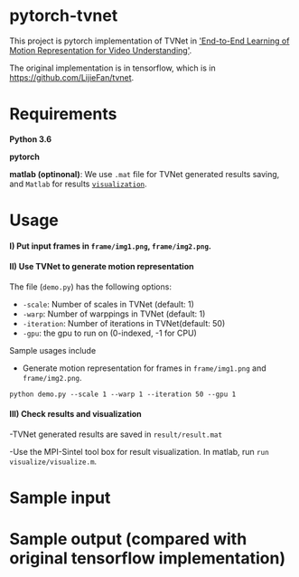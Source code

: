 # pytorch-tvnet
This project is pytorch implementation of TVNet in ['End-to-End Learning of Motion Representation for Video Understanding'](http://lijiefan.me/project_webpage/TVNet_cvpr/papers/TVNet_cvpr.pdf).

The original implementation is in tensorflow, which is in https://github.com/LijieFan/tvnet.

# Requirements
**Python 3.6**

**pytorch** 

**matlab (optinonal)**: We use `.mat` file for TVNet generated results saving, and `Matlab` for results [`visualization`](http://sintel.is.tue.mpg.de). 
 
# Usage
#### I) Put input frames in `frame/img1.png`, `frame/img2.png`.
#### II) Use TVNet to generate motion representation 

The file (`demo.py`) has the following options:
- `-scale`: Number of scales in TVNet (default: 1)
- `-warp`: Number of warppings in TVNet (default: 1)
- `-iteration`: Number of iterations in TVNet(default: 50)
- `-gpu`: the gpu to run on (0-indexed, -1 for CPU)

Sample usages include
- Generate motion representation for frames in `frame/img1.png` and `frame/img2.png`.

```
python demo.py --scale 1 --warp 1 --iteration 50 --gpu 1
``` 

#### III) Check results and visualization

-TVNet generated results are saved in `result/result.mat`

-Use the MPI-Sintel tool box for result visualization. In matlab, run ```run visualize/visualize.m```.


# Sample input

# Sample output (compared with original tensorflow implementation)

